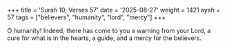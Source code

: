 +++
title = 'Surah 10, Verses 57'
date = '2025-08-27'
weight = 1421
ayah = 57
tags = ["believers", "humanity", "lord", "mercy"]
+++

O humanity! Indeed, there has come to you a warning from your Lord, a cure for what is in the hearts, a guide, and a mercy for the believers.